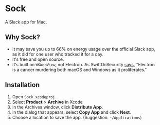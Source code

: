 # Sock
A Slack app for Mac.

## Why Sock?
- It may save you up to 66% on energy usage over the official Slack app, as it did for one user who tracked it for a day.
- It's free and open source.
- It's built on `WKWebView`, not Electron. As SwiftOnSecurity [says](https://twitter.com/SwiftOnSecurity/status/1069777486471487490), "Electron is a cancer murdering both macOS and Windows as it proliferates."

## Installation
1. Open `Sock.xcodeproj`
2. Select **Product** > **Archive** in Xcode
3. In the Archives window, click **Distribute App**.
4. In the dialog that appears, select **Copy App** and click **Next**.
5. Choose a location to save the app. (Suggestion: `~/Applications`)

